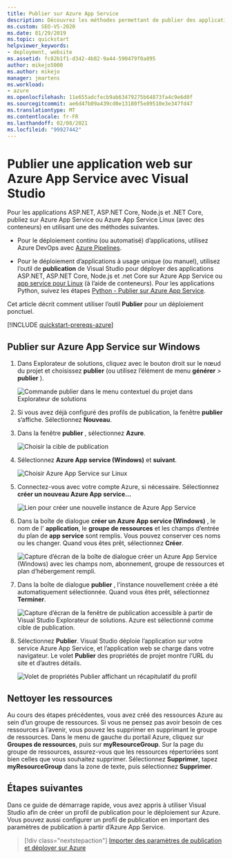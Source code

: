 ```yaml
---
title: Publier sur Azure App Service
description: Découvrez les méthodes permettant de publier des applications ASP.NET, ASP.NET Core, Node.js et .NET Core sur Azure App Service ou Azure App Service Linux.
ms.custom: SEO-VS-2020
ms.date: 01/29/2019
ms.topic: quickstart
helpviewer_keywords:
- deployment, website
ms.assetid: fc82b1f1-d342-4b82-9a44-590479f0a895
author: mikejo5000
ms.author: mikejo
manager: jmartens
ms.workload:
- azure
ms.openlocfilehash: 11e655adcfecb9ab63479275b64873fa4c9e6d0f
ms.sourcegitcommit: ae6d47b09a439cd0e13180f5e89510e3e347fd47
ms.translationtype: MT
ms.contentlocale: fr-FR
ms.lasthandoff: 02/08/2021
ms.locfileid: "99927442"
---
```

# <a name="publish-a-web-app-to-azure-app-service-using-visual-studio"></a>Publier une application web sur Azure App Service avec Visual Studio

Pour les applications ASP.NET, ASP.NET Core, Node.js et .NET Core, publiez sur Azure App Service ou Azure App Service Linux (avec des conteneurs) en utilisant une des méthodes suivantes.

* Pour le déploiement continu (ou automatisé) d’applications, utilisez Azure DevOps avec [Azure Pipelines](/azure/devops/pipelines/get-started-yaml?view=azdevops&preserve-view=true).

* Pour le déploiement d’applications à usage unique (ou manuel), utilisez l’outil de **publication** de Visual Studio pour déployer des applications ASP.NET, ASP.NET Core, Node.js et .net Core sur Azure App Service ou [app service pour Linux](../deployment/quickstart-deploy-to-linux.md) (à l’aide de conteneurs). Pour les applications Python, suivez les étapes [Python - Publier sur Azure App Service](../python/publishing-python-web-applications-to-azure-from-visual-studio.md).

Cet article décrit comment utiliser l’outil **Publier** pour un déploiement ponctuel.

[!INCLUDE [quickstart-prereqs-azure](includes/quickstart-prereqs-azure.md)]

## <a name="publish-to-azure-app-service-on-windows"></a>Publier sur Azure App Service sur Windows

1. Dans Explorateur de solutions, cliquez avec le bouton droit sur le nœud du projet et choisissez **publier** (ou utilisez l’élément de menu **générer**  >  **publier** ).

    ![Commande publier dans le menu contextuel du projet dans Explorateur de solutions](../deployment/media/quickstart-publish.png "Choisir Publier")

1. Si vous avez déjà configuré des profils de publication, la fenêtre **publier** s’affiche. Sélectionnez **Nouveau**.

1. Dans la fenêtre **publier** , sélectionnez **Azure**.

    ![Choisir la cible de publication](../deployment/media/quickstart-publish-azure-new.png)

1. Sélectionnez **Azure App service (Windows)** et **suivant**.

    ![Choisir Azure App Service sur Linux](../deployment/media/quickstart-publish-windows-select-azure-service.png)

1. Connectez-vous avec votre compte Azure, si nécessaire. Sélectionnez **créer un nouveau Azure App service...**

    ![Lien pour créer une nouvelle instance de Azure App Service](../deployment/media/quickstart-publish-windows-create-new-link.png)

1. Dans la boîte de dialogue **créer un Azure App service (Windows)** , le nom de l' **application**, le **groupe de ressources** et les champs d’entrée du plan de **app service** sont remplis. Vous pouvez conserver ces noms ou les changer. Quand vous êtes prêt, sélectionnez **Créer**.

    ![Capture d’écran de la boîte de dialogue créer un Azure App Service (Windows) avec les champs nom, abonnement, groupe de ressources et plan d’hébergement rempli.](../deployment/media/quickstart-publish-windows-create-new-dialog.png)

1. Dans la boîte de dialogue **publier** , l’instance nouvellement créée a été automatiquement sélectionnée. Quand vous êtes prêt, sélectionnez **Terminer**.

    ![Capture d’écran de la fenêtre de publication accessible à partir de Visual Studio Explorateur de solutions. Azure est sélectionné comme cible de publication.](../deployment/media/quickstart-publish-windows-select-instance.png)

1. Sélectionnez **Publier**. Visual Studio déploie l’application sur votre service Azure App Service, et l’application web se charge dans votre navigateur. Le volet **Publier** des propriétés de projet montre l’URL du site et d’autres détails.

    ![Volet de propriétés Publier affichant un récapitulatif du profil](../deployment/media/quickstart-publish-windows-summary-page.png)

## <a name="clean-up-resources"></a>Nettoyer les ressources

Au cours des étapes précédentes, vous avez créé des ressources Azure au sein d’un groupe de ressources. Si vous ne pensez pas avoir besoin de ces ressources à l’avenir, vous pouvez les supprimer en supprimant le groupe de ressources.
Dans le menu de gauche du portail Azure, cliquez sur **Groupes de ressources**, puis sur **myResourceGroup**.
Sur la page du groupe de ressources, assurez-vous que les ressources répertoriées sont bien celles que vous souhaitez supprimer.
Sélectionnez **Supprimer**, tapez **myResourceGroup** dans la zone de texte, puis sélectionnez **Supprimer**.

## <a name="next-steps"></a>Étapes suivantes

Dans ce guide de démarrage rapide, vous avez appris à utiliser Visual Studio afin de créer un profil de publication pour le déploiement sur Azure. Vous pouvez aussi configurer un profil de publication en important des paramètres de publication à partir d’Azure App Service.

> [!div class="nextstepaction"]
> [Importer des paramètres de publication et déployer sur Azure](tutorial-import-publish-settings-azure.md)
